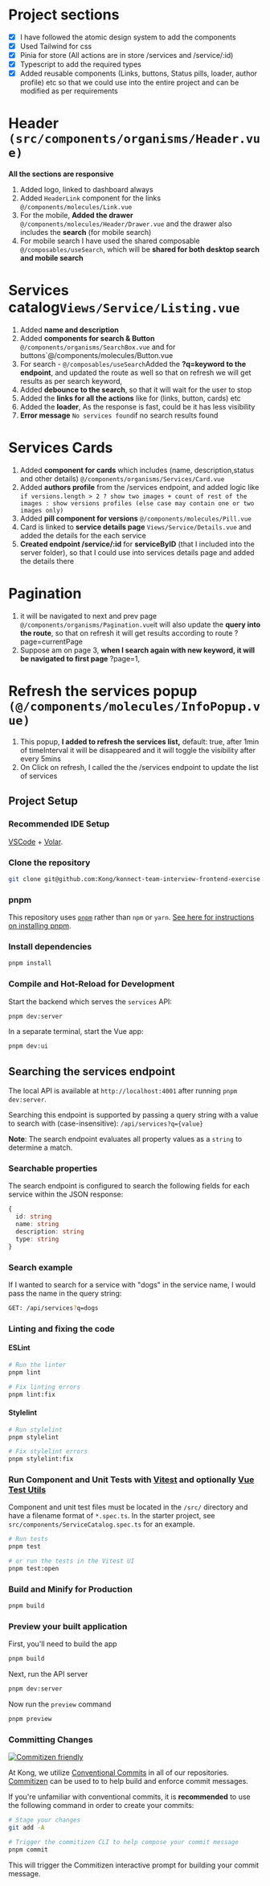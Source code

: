 # Project sections

- [x] I have followed the atomic design system to add the components
- [x] Used Tailwind for css
- [x] Pinia for store (All actions are in store /services and /service/:id)
- [x] Typescript to add the required types
- [x] Added reusable components (Links, buttons, Status pills, loader, author profile) etc so that we could use into the entire project and can be modified as per requirements

# Header `(src/components/organisms/Header.vue)`

**All the sections are responsive**

1.  Added logo, linked to dashboard always
2.  Added `HeaderLink` component for the links `@/components/molecules/Link.vue`
3.  For the mobile, **Added the drawer** `@/components/molecules/Header/Drawer.vue`
    and the drawer also includes the **search** (for mobile search)
4.  For mobile search I have used the shared composable `@/composables/useSearch`, which will be **shared for both desktop search and mobile search**

# Services catalog`Views/Service/Listing.vue`

1.  Added **name and description**
2.  Added **components for search & Button** `@/components/organisms/SearchBox.vue` and for buttons`@/components/molecules/Button.vue
3.  For search - `@/composables/useSearch`Added the **?q=keyword to the endpoint**, and updated the route as well so that on refresh we will get results as per search keyword,
4.  Added **debounce to the search**, so that it will wait for the user to stop
5.  Added the **links for all the actions** like for (links, button, cards) etc
6.  Added the **loader**, As the response is fast, could be it has less visibility
7.  **Error message** `No services found`if no search results found

# Services Cards

1.  Added **component for cards** which includes (name, description,status and other details) `@/components/organisms/Services/Card.vue`
2.  Added **authors profile** from the /services endpoint, and added logic like `if versions.length > 2 ? show two images + count of rest of the images : show versions profiles (else case may contain one or two images only)`
3.  Added **pill component for versions** `@/components/molecules/Pill.vue`
4.  Card is linked to **service details page** `Views/Service/Details.vue` and added the details for the each service
5.  **Created endpoint /service/:id** for **serviceByID** (that I included into the server folder), so that I could use into services details page and added the details there

# Pagination

1. it will be navigated to next and prev page `@/components/organisms/Pagination.vue`it will also update the **query into the route**, so that on refresh it will get results according to route ?page=currentPage
2. Suppose am on page 3, **when I search again with new keyword, it will be navigated to first page** ?page=1,

# Refresh the services popup `(@/components/molecules/InfoPopup.vue)`

1.  This popup, **I added to refresh the services list,** default: true, after 1min of timeInterval it will be disappeared and it will toggle the visibility after every 5mins
2.  On Click on refresh, I called the the /services endpoint to update the list of services

## Project Setup

### Recommended IDE Setup

[VSCode](https://code.visualstudio.com/) + [Volar](https://marketplace.visualstudio.com/items?itemName=Vue.volar).

### Clone the repository

```sh
git clone git@github.com:Kong/konnect-team-interview-frontend-exercise.git
```

### pnpm

This repository uses [`pnpm`](https://pnpm.io) rather than `npm` or `yarn`. [See here for instructions on installing pnpm](https://pnpm.io/installation).

### Install dependencies

```sh
pnpm install
```

### Compile and Hot-Reload for Development

Start the backend which serves the `services` API:

```sh
pnpm dev:server
```

In a separate terminal, start the Vue app:

```sh
pnpm dev:ui
```

## Searching the services endpoint

The local API is available at `http://localhost:4001` after running `pnpm dev:server`.

Searching this endpoint is supported by passing a query string with a value to search with (case-insensitive): `/api/services?q={value}`

**Note**: The search endpoint evaluates all property values as a `string` to determine a match.

### Searchable properties

The search endpoint is configured to search the following fields for each service within the JSON response:

```ts
{
  id: string
  name: string
  description: string
  type: string
}
```

### Search example

If I wanted to search for a service with "dogs" in the service name, I would pass the name in the query string:

```sh
GET: /api/services?q=dogs
```

### Linting and fixing the code

#### ESLint

```sh
# Run the linter
pnpm lint

# Fix linting errors
pnpm lint:fix
```

#### Stylelint

```sh
# Run stylelint
pnpm stylelint

# Fix stylelint errors
pnpm stylelint:fix
```

### Run Component and Unit Tests with [Vitest](https://vitest.dev/) and optionally [Vue Test Utils](https://test-utils.vuejs.org/)

Component and unit test files must be located in the `/src/` directory and have a filename format of `*.spec.ts`. In the starter project, see `src/components/ServiceCatalog.spec.ts` for an example.

```sh
# Run tests
pnpm test

# or run the tests in the Vitest UI
pnpm test:open
```

### Build and Minify for Production

```sh
pnpm build
```

### Preview your built application

First, you'll need to build the app

```sh
pnpm build
```

Next, run the API server

```sh
pnpm dev:server
```

Now run the `preview` command

```sh
pnpm preview
```

### Committing Changes

[![Commitizen friendly](https://img.shields.io/badge/commitizen-friendly-brightgreen.svg)](http://commitizen.github.io/cz-cli/)

At Kong, we utilize [Conventional Commits](https://www.conventionalcommits.org/) in all of our repositories. [Commitizen](https://github.com/commitizen/cz-cli) can be used to to help build and enforce commit messages.

If you're unfamiliar with conventional commits, it is **recommended** to use the following command in order to create your commits:

```sh
# Stage your changes
git add -A

# Trigger the commitizen CLI to help compose your commit message
pnpm commit
```

This will trigger the Commitizen interactive prompt for building your commit message.
